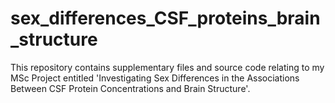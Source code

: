 # sex_differences_CSF_proteins_brain_structure
This repository contains supplementary files and source code relating to my MSc Project entitled 'Investigating Sex Differences in the Associations Between CSF Protein Concentrations and Brain Structure'.
